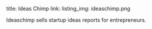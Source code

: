 title: Ideas Chimp
link:
listing_img: ideaschimp.png

Ideaschimp sells startup ideas reports for entrepreneurs.